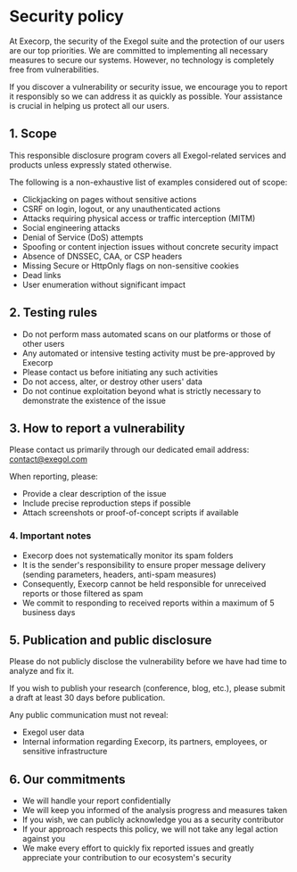# Security policy

At Execorp, the security of the Exegol suite and the protection of our users are our top priorities. We are committed to implementing all necessary measures to secure our systems. However, no technology is completely free from vulnerabilities.

If you discover a vulnerability or security issue, we encourage you to report it responsibly so we can address it as quickly as possible. Your assistance is crucial in helping us protect all our users.

## 1. Scope

This responsible disclosure program covers all Exegol-related services and products unless expressly stated otherwise.

The following is a non-exhaustive list of examples considered out of scope:

- Clickjacking on pages without sensitive actions
- CSRF on login, logout, or any unauthenticated actions
- Attacks requiring physical access or traffic interception (MITM)
- Social engineering attacks
- Denial of Service (DoS) attempts
- Spoofing or content injection issues without concrete security impact
- Absence of DNSSEC, CAA, or CSP headers
- Missing Secure or HttpOnly flags on non-sensitive cookies
- Dead links
- User enumeration without significant impact

## 2. Testing rules

- Do not perform mass automated scans on our platforms or those of other users
- Any automated or intensive testing activity must be pre-approved by Execorp
- Please contact us before initiating any such activities
- Do not access, alter, or destroy other users' data
- Do not continue exploitation beyond what is strictly necessary to demonstrate the existence of the issue

## 3. How to report a vulnerability

Please contact us primarily through our dedicated email address: contact@exegol.com

When reporting, please:
- Provide a clear description of the issue
- Include precise reproduction steps if possible
- Attach screenshots or proof-of-concept scripts if available

### 4. Important notes

- Execorp does not systematically monitor its spam folders
- It is the sender's responsibility to ensure proper message delivery (sending parameters, headers, anti-spam measures)
- Consequently, Execorp cannot be held responsible for unreceived reports or those filtered as spam
- We commit to responding to received reports within a maximum of 5 business days

## 5. Publication and public disclosure

Please do not publicly disclose the vulnerability before we have had time to analyze and fix it.

If you wish to publish your research (conference, blog, etc.), please submit a draft at least 30 days before publication.

Any public communication must not reveal:
- Exegol user data
- Internal information regarding Execorp, its partners, employees, or sensitive infrastructure

## 6. Our commitments

- We will handle your report confidentially
- We will keep you informed of the analysis progress and measures taken
- If you wish, we can publicly acknowledge you as a security contributor
- If your approach respects this policy, we will not take any legal action against you
- We make every effort to quickly fix reported issues and greatly appreciate your contribution to our ecosystem's security
